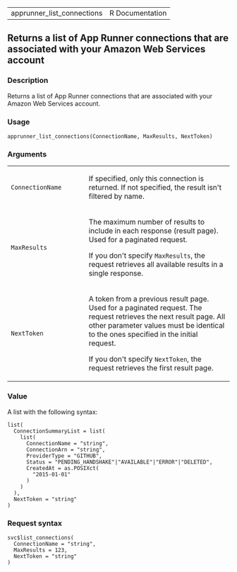 <table style="width: 100%;">
<tbody>
<tr class="odd">
<td>apprunner_list_connections</td>
<td style="text-align: right;">R Documentation</td>
</tr>
</tbody>
</table>

## Returns a list of App Runner connections that are associated with your Amazon Web Services account

### Description

Returns a list of App Runner connections that are associated with your
Amazon Web Services account.

### Usage

    apprunner_list_connections(ConnectionName, MaxResults, NextToken)

### Arguments

<table>
<colgroup>
<col style="width: 35%" />
<col style="width: 65%" />
</colgroup>
<tbody>
<tr class="odd">
<td><code
id="apprunner_list_connections_:_ConnectionName">ConnectionName</code></td>
<td><p>If specified, only this connection is returned. If not specified,
the result isn't filtered by name.</p></td>
</tr>
<tr class="even">
<td><code
id="apprunner_list_connections_:_MaxResults">MaxResults</code></td>
<td><p>The maximum number of results to include in each response (result
page). Used for a paginated request.</p>
<p>If you don't specify <code>MaxResults</code>, the request retrieves
all available results in a single response.</p></td>
</tr>
<tr class="odd">
<td><code
id="apprunner_list_connections_:_NextToken">NextToken</code></td>
<td><p>A token from a previous result page. Used for a paginated
request. The request retrieves the next result page. All other parameter
values must be identical to the ones specified in the initial
request.</p>
<p>If you don't specify <code>NextToken</code>, the request retrieves
the first result page.</p></td>
</tr>
</tbody>
</table>

### Value

A list with the following syntax:

    list(
      ConnectionSummaryList = list(
        list(
          ConnectionName = "string",
          ConnectionArn = "string",
          ProviderType = "GITHUB",
          Status = "PENDING_HANDSHAKE"|"AVAILABLE"|"ERROR"|"DELETED",
          CreatedAt = as.POSIXct(
            "2015-01-01"
          )
        )
      ),
      NextToken = "string"
    )

### Request syntax

    svc$list_connections(
      ConnectionName = "string",
      MaxResults = 123,
      NextToken = "string"
    )
